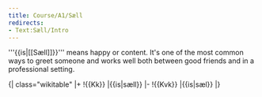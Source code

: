 ```yaml
---
title: Course/A1/Sæll
redirects:
- Text:Sæll/Intro
---
```


'''{{is|[[Sæll]]}}''' means happy or content. It's one of the most common ways to greet someone and works well both between good friends and in a professional setting.

{| class="wikitable"
|+
!{{Kk}}
|{{is|sæll}}
|-
!{{Kvk}}
|{{is|sæl}}
|}